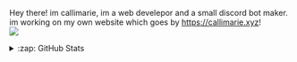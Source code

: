 Hey there! im callimarie, im a web develepor and a small discord bot maker. im working on my own website which goes by https://callimarie.xyz!
<br>
[![](https://discord.c99.nl/widget/theme-4/894794517079793704.png)](https://discord.gg/TXF3hBj)
<br>


<details>
  <summary>:zap: GitHub Stats</summary>
  <br>
  <img align="left" alt="Callimarie's GitHub Stats" src="https://github-readme-stats.vercel.app/api?username=callimarieyt&show_icons=true&hide_border=true&theme=radical" />
  <img align="left" alt="Callimarie's GitHub Stats" src="https://github-readme-stats.vercel.app/api/top-langs/?username=callimarieyt&layout=compact" />
</details>

